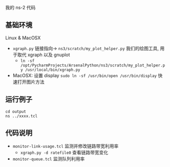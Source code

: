 
我的 ns-2 代码

## 基础环境

Linux & MacOSX
* `xgraph.py` 链接指向-> `ns3/scratch/my_plot_helper.py` 我们的绘图工具, 用于取代 xgraph 以及 gnuplot
  - `ln -sf /opt/PycharmProjects/ArsenalPython/ns3/scratch/my_plot_helper.py /usr/local/bin/xgraph.py `
* MacOSX: 设置 display `sudo ln -sf /usr/bin/open /usr/bin/display` 快速打开图片方法
  
## 运行例子
```
cd output
ns ../xxxx.tcl
```

## 代码说明
* `monitor-link-usage.tcl` 监测并修改链路带宽利用率
  - `xgraph.py -d ratefile0` 查看链路带宽变化
* `monitor-queue.tcl` 监测队列利用率